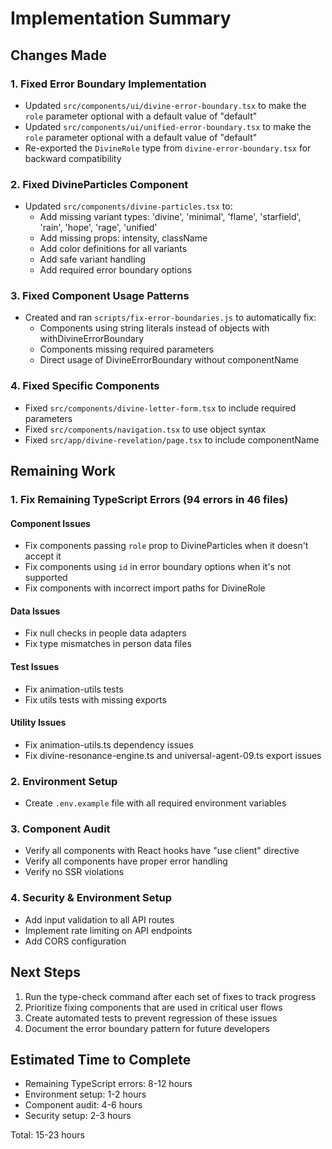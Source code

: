 # Implementation Summary

## Changes Made

### 1. Fixed Error Boundary Implementation

- Updated `src/components/ui/divine-error-boundary.tsx` to make the `role` parameter optional with a default value of "default"
- Updated `src/components/ui/unified-error-boundary.tsx` to make the `role` parameter optional with a default value of "default"
- Re-exported the `DivineRole` type from `divine-error-boundary.tsx` for backward compatibility

### 2. Fixed DivineParticles Component

- Updated `src/components/divine-particles.tsx` to:
  - Add missing variant types: 'divine', 'minimal', 'flame', 'starfield', 'rain', 'hope', 'rage', 'unified'
  - Add missing props: intensity, className
  - Add color definitions for all variants
  - Add safe variant handling
  - Add required error boundary options

### 3. Fixed Component Usage Patterns

- Created and ran `scripts/fix-error-boundaries.js` to automatically fix:
  - Components using string literals instead of objects with withDivineErrorBoundary
  - Components missing required parameters
  - Direct usage of DivineErrorBoundary without componentName

### 4. Fixed Specific Components

- Fixed `src/components/divine-letter-form.tsx` to include required parameters
- Fixed `src/components/navigation.tsx` to use object syntax
- Fixed `src/app/divine-revelation/page.tsx` to include componentName

## Remaining Work

### 1. Fix Remaining TypeScript Errors (94 errors in 46 files)

#### Component Issues
- Fix components passing `role` prop to DivineParticles when it doesn't accept it
- Fix components using `id` in error boundary options when it's not supported
- Fix components with incorrect import paths for DivineRole

#### Data Issues
- Fix null checks in people data adapters
- Fix type mismatches in person data files

#### Test Issues
- Fix animation-utils tests
- Fix utils tests with missing exports

#### Utility Issues
- Fix animation-utils.ts dependency issues
- Fix divine-resonance-engine.ts and universal-agent-09.ts export issues

### 2. Environment Setup

- Create `.env.example` file with all required environment variables

### 3. Component Audit

- Verify all components with React hooks have "use client" directive
- Verify all components have proper error handling
- Verify no SSR violations

### 4. Security & Environment Setup

- Add input validation to all API routes
- Implement rate limiting on API endpoints
- Add CORS configuration

## Next Steps

1. Run the type-check command after each set of fixes to track progress
2. Prioritize fixing components that are used in critical user flows
3. Create automated tests to prevent regression of these issues
4. Document the error boundary pattern for future developers

## Estimated Time to Complete

- Remaining TypeScript errors: 8-12 hours
- Environment setup: 1-2 hours
- Component audit: 4-6 hours
- Security setup: 2-3 hours

Total: 15-23 hours 